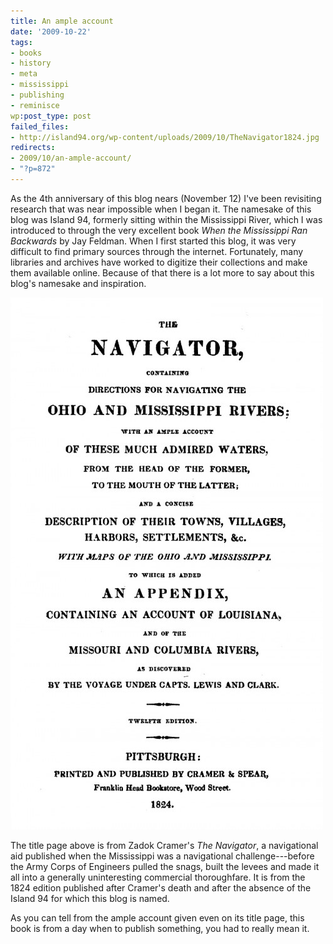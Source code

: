 ```yaml
---
title: An ample account
date: '2009-10-22'
tags:
- books
- history
- meta
- mississippi
- publishing
- reminisce
wp:post_type: post
failed_files:
- http://island94.org/wp-content/uploads/2009/10/TheNavigator1824.jpg
redirects:
- 2009/10/an-ample-account/
- "?p=872"
---
```


As the 4th anniversary of this blog nears (November 12) I've been revisiting research that was near impossible when I began it. The namesake of this blog was Island 94, formerly sitting within the Mississippi River, which I was introduced to through the very excellent book _When the Mississippi Ran Backwards_ by Jay Feldman. When I first started this blog, it was very difficult to find primary sources through the internet. Fortunately, many libraries and archives have worked to digitize their collections and make them available online. Because of that there is a lot more to say about this blog's namesake and inspiration.

![TheNavigator1824](2009-10-22-An-ample-account/TheNavigator1824-500x851.jpg "TheNavigator1824")

The title page above is from Zadok Cramer's _The Navigator_, a navigational aid published when the Mississippi was a navigational challenge---before the Army Corps of Engineers pulled the snags, built the levees and made it all into a generally uninteresting commercial thoroughfare. It is from the 1824 edition published after Cramer's death and after the absence of the Island 94 for which this blog is named.

As you can tell from the ample account given even on its title page, this book is from a day when to publish something, you had to really mean it.
